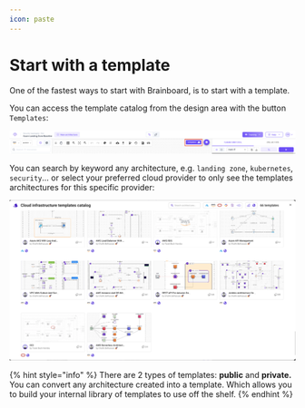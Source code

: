 ```yaml
---
icon: paste
---
```


# Start with a template

One of the fastest ways to start with Brainboard, is to start with a template.

You can access the template catalog from the design area with the button `Templates`:

![Templates](<../.gitbook/assets/templates-button (1).png>)

You can search by keyword any architecture, e.g. `landing zone`, `kubernetes`, `security`... or select your preferred cloud provider to only see the templates architectures for this specific provider:

![Templates](../.gitbook/assets/templates.png)

{% hint style="info" %}
There are 2 types of templates: **public** and **private.**\
You can convert any architecture created into a template. Which allows you to build your internal library of templates to use off the shelf.
{% endhint %}
